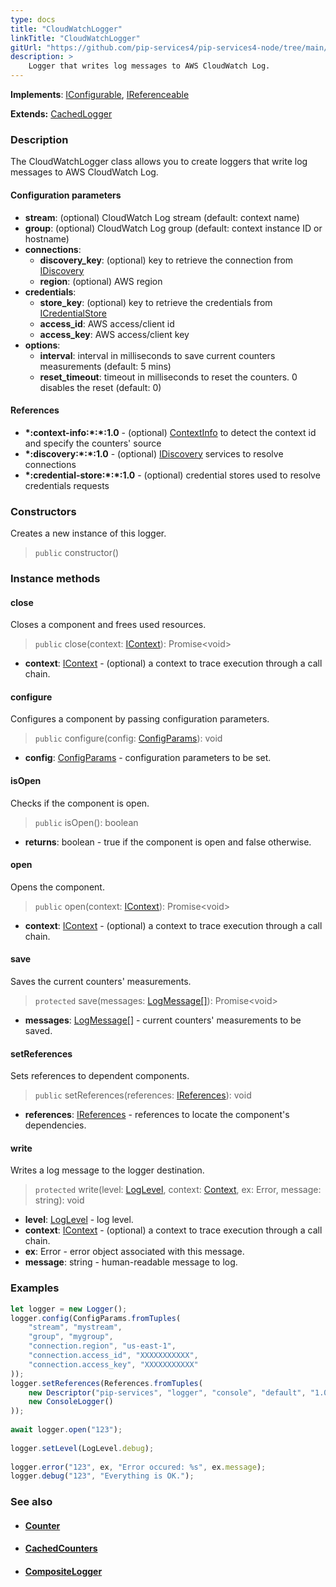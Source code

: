 ```yaml
---
type: docs
title: "CloudWatchLogger"
linkTitle: "CloudWatchLogger"
gitUrl: "https://github.com/pip-services4/pip-services4-node/tree/main/pip-services4-aws-node"
description: >
    Logger that writes log messages to AWS CloudWatch Log.
---
```


**Implements**: [IConfigurable](../../../commons/config/iconfigurable), [IReferenceable](../../../commons/refer/ireferenceable)

**Extends:** [CachedLogger](../../../components/log/cached_logger)

### Description

The CloudWatchLogger class allows you to create loggers that write log messages to AWS CloudWatch Log.

#### Configuration parameters
 
- **stream**: (optional) CloudWatch Log stream (default: context name)
- **group**: (optional) CloudWatch Log group (default: context instance ID or hostname)
- **connections**:                   
    - **discovery_key**: (optional) key to retrieve the connection from [IDiscovery](../../../components/connect/idiscovery)
    - **region**: (optional) AWS region
- **credentials**:    
    - **store_key**: (optional) key to retrieve the credentials from [ICredentialStore](../../../components/auth/icredential_store)
    - **access_id**: AWS access/client id
    - **access_key**: AWS access/client key
 - **options**:
    - **interval**: interval in milliseconds to save current counters measurements (default: 5 mins)
    - **reset_timeout**: timeout in milliseconds to reset the counters. 0 disables the reset (default: 0)


#### References
- **\*:context-info:\*:\*:1.0** - (optional) [ContextInfo](../../../components/info/context_info) to detect the context id and specify the counters' source
- **\*:discovery:\*:\*:1.0** - (optional) [IDiscovery](../../../components/connect/idiscovery) services to resolve connections
- **\*:credential-store:\*:\*:1.0** - (optional) credential stores used to resolve credentials requests

### Constructors
Creates a new instance of this logger.

> `public` constructor()


### Instance methods

#### close
Closes a component and frees used resources.

> `public` close(context: [IContext](../../../components/context/icontext)): Promise\<void\>

- **context**: [IContext](../../../components/context/icontext) - (optional) a context to trace execution through a call chain.

#### configure
Configures a component by passing configuration parameters.

> `public` configure(config: [ConfigParams](../../../commons/config/config_params)): void

- **config**: [ConfigParams](../../../commons/config/config_params) - configuration parameters to be set.


#### isOpen
Checks if the component is open.

> `public` isOpen(): boolean

- **returns**: boolean - true if the component is open and false otherwise.

#### open
Opens the component.

> `public` open(context: [IContext](../../../components/context/icontext)): Promise\<void\>

- **context**: [IContext](../../../components/context/icontext) - (optional) a context to trace execution through a call chain.

#### save
Saves the current counters' measurements.

> `protected` save(messages: [LogMessage[]](../../../components/log/log_message)): Promise\<void\> 

- **messages**: [LogMessage[]](../../../components/log/log_message) - current counters' measurements to be saved.

#### setReferences
Sets references to dependent components.

> `public` setReferences(references: [IReferences](../../../commons/refer/ireferences)): void

- **references**: [IReferences](../../../commons/refer/ireferences) - references to locate the component's dependencies.

#### write
Writes a log message to the logger destination.

> `protected` write(level: [LogLevel](../../../components/log/log_level), context: [Context](../../../components/context/context), ex: Error, message: string): void

- **level**: [LogLevel](../../../components/log/log_level) - log level.
- **context**: [IContext](../../../components/context/icontext) - (optional) a context to trace execution through a call chain.
- **ex**: Error - error object associated with this message.
- **message**: string - human-readable message to log.



### Examples

```typescript
let logger = new Logger();
logger.config(ConfigParams.fromTuples(
    "stream", "mystream",
    "group", "mygroup",
    "connection.region", "us-east-1",
    "connection.access_id", "XXXXXXXXXXX",
    "connection.access_key", "XXXXXXXXXXX"
));
logger.setReferences(References.fromTuples(
    new Descriptor("pip-services", "logger", "console", "default", "1.0"), 
    new ConsoleLogger()
));
    
await logger.open("123");
    
logger.setLevel(LogLevel.debug);
    
logger.error("123", ex, "Error occured: %s", ex.message);
logger.debug("123", "Everything is OK.");
```

### See also
- #### [Counter](../../../components/count/counter)
- #### [CachedCounters](../../../components/count/cached_counters)
- #### [CompositeLogger](../../../components/log/composite_logger) 
